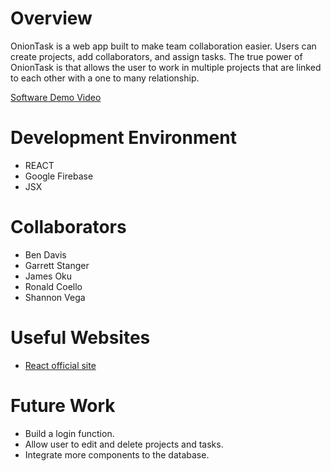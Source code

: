 # Overview

OnionTask is a web app built to make team collaboration easier. Users can create projects, add collaborators, and assign tasks. The true power of OnionTask is that allows the user to work in multiple projects that are linked to each other with a one to many relationship.


[Software Demo Video](https://www.youtube.com/watch?v=juO2bb2m-D4&ab_channel=GarrettStanger)

# Development Environment

- REACT
- Google Firebase
- JSX


# Collaborators
- Ben Davis
- Garrett Stanger
- James Oku
- Ronald Coello
- Shannon Vega



# Useful Websites

* [React official site](https://reactjs.org/)

# Future Work

* Build a login function.
* Allow user to edit and delete projects and tasks.
* Integrate more components to the database.
